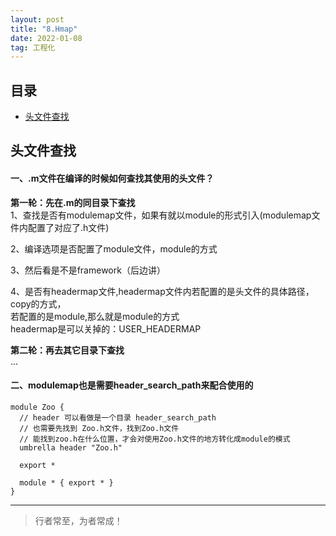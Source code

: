 ```yaml
---
layout: post
title: "8.Hmap"
date: 2022-01-08
tag: 工程化
---
```



## 目录
- [头文件查找](#content1)   


<!-- ************************************************ -->
## <a id="content1">头文件查找</a>

#### **一、.m文件在编译的时候如何查找其使用的头文件？**    

**第一轮：先在.m的同目录下查找**   
1、查找是否有modulemap文件，如果有就以module的形式引入(modulemap文件内配置了对应了.h文件)   

2、编译选项是否配置了module文件，module的方式    

3、然后看是不是framework（后边讲）   

4、是否有headermap文件,headermap文件内若配置的是头文件的具体路径，copy的方式，   
若配置的是module,那么就是module的方式         
headermap是可以关掉的：USER_HEADERMAP  

**第二轮：再去其它目录下查找**     
...


  
#### **二、modulemap也是需要header_search_path来配合使用的**    
```
module Zoo {
  // header 可以看做是一个目录 header_search_path
  // 也需要先找到 Zoo.h文件，找到Zoo.h文件
  // 能找到zoo.h在什么位置，才会对使用Zoo.h文件的地方转化成module的模式
  umbrella header "Zoo.h"

  export *

  module * { export * }
}
```




----------
>  行者常至，为者常成！


